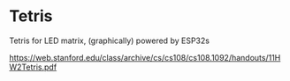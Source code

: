 # Tetris

Tetris for LED matrix, (graphically) powered by ESP32s

https://web.stanford.edu/class/archive/cs/cs108/cs108.1092/handouts/11HW2Tetris.pdf
